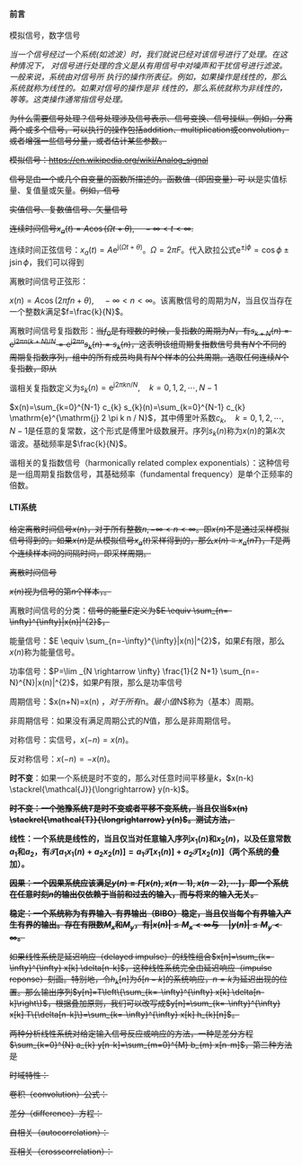#### 前言

模拟信号，数字信号

*当一个信号经过一个系统(如滤波）时，我们就说已经对该信号进行了处理。在这种情况下，
对信号进行处理的含义是从有用信号中对噪声和干扰信号进行滤波。一般来说，系统由对信号所
执行的操作所表征。例如，如果操作是线性的，那么系统就称为线性的。如果对信号的操作是非
线性的，那么系统就称为非线性的，等等。这类操作通常指信号处理。*

~~为什么需要信号处理？信号处理涉及信号表示、信号变换、信号操纵。例如，分离两个或多个信号，可以执行的操作包括addition、multiplication或convolution，或者增强一些信号分量，或者估计某些参数。~~

~~模拟信号：https://en.wikipedia.org/wiki/Analog_signal~~

~~信号是由一个或几个自变量的函数所描述的。函数值（即因变量）可
以是~~实值标量、复值量或矢量。~~例如，信号~~

~~实值信号、复数值信号、矢量信号~~

~~连续时间信号$x_{a}(t)=A \cos (\Omega t+\theta), \quad-\infty<t<\infty$.~~

连续时间正弦信号：$x_{a}(t)=A \mathrm{e}^{\mathrm{j}(\Omega t+\theta)}$。$\Omega=2 \pi F$。代入欧拉公式$\mathrm{e}^{\pm \mathrm{j} \phi}=\cos \phi \pm \mathrm{j} \sin \phi$，我们可以得到

离散时间信号正弦形：

$x(n)=A \cos (2 \pi f n+\theta), \quad-\infty<n<\infty$。该离散信号的周期为$N$，当且仅当存在一个整数$k$满足$f=\frac{k}{N}$。

离散时间信号复指数形：~~当$f_0$是有理数的时候，复指数的周期为$N$，有$s_{k+N}(n)=\mathrm{e}^{\mathrm{j} 2 \pi n(k+N) / N}=\mathrm{e}^{\mathrm{j} 2 \pi n} s_{k}(n)=s_{k}(n)$，这表明该组周期复指数信号具有$N$个不同的周期复指数序列，组中的所有成员均具有$N$个样本的公共周期。选取任何连续$N$个复指数，即从~~

谐相关复指数定义为$s_{k}(n)=\mathrm{e}^{\mathrm{j} 2 \pi k n / N}, \quad k=0,1,2, \cdots, N-1$

$x(n)=\sum_{k=0}^{N-1} c_{k} s_{k}(n)=\sum_{k=0}^{N-1} c_{k} \mathrm{e}^{\mathrm{j} 2 \pi k n / N}$，其中傅里叶系数$c_{k}, \quad k=0,1,2, \cdots, N-1$是任意的复常数，这个形式是傅里叶级数展开。序列$s_{k}(n)$称为$x(n)$的第$k$次谐波。基础频率是$\frac{k}{N}$。

谐相关的复指数信号（harmonically related complex exponentials）：这种信号是一组周期复指数信号，其基础频率（fundamental frequency）是单个正频率的倍数。

#### LTI系统

~~给定离散时间信号$x(n)$，对于所有整数$n,-\infty<n<\infty$。即$x(n)$不是通过采样模拟信号得到的。如果$x(n)$是从模拟信号$x_{a}(t)$采样得到的，那么$x(n) \equiv x_{a}(n T)$，$T$是两个连续样本间的间隔时间，即采样周期。~~

~~离散时间信号~~

~~$x(n)$视为信号的第$n$个样本，。~~

离散时间信号的分类：~~信号的能量$E$定义为$E \equiv \sum_{n=-\infty}^{\infty}|x(n)|^{2}$，~~

能量信号：$E \equiv \sum_{n=-\infty}^{\infty}|x(n)|^{2}$，如果$E$有限，那么$x(n)$称为能量信号。

功率信号：$P=\lim _{N \rightarrow \infty} \frac{1}{2 N+1} \sum_{n=-N}^{N}|x(n)|^{2}$，如果$P$有限，那么是功率信号

周期信号：$x(n+N)=x(n) $，对于所有$n$。最小值$N$称为（基本）周期。

非周期信号：如果没有满足周期公式的$N$值，那么是非周期信号。

对称信号：实信号，$x(-n)=x(n)$。

反对称信号：$x(-n)=-x(n)$。

**时不变**：如果一个系统是时不变的，那么对任意时间平移量$k$，$x(n-k) \stackrel{\mathcal{J}}{\longrightarrow} y(n-k)$。

**~~时不变：一个弛豫系统$T$是时不变或者平移不变系统，当且仅当$x(n) \stackrel{\mathcal{T}}{\longrightarrow} y(n)$。测试方法，~~**

**线性：一个系统是线性的，当且仅当对任意输入序列$x_{1}(n)$和$x_{2}(n)$，以及任意常数$a_{1}$和$a_{2}$，有$\mathcal{T}\left[a_{1} x_{1}(n)+a_{2} x_{2}(n)\right]=a_{1} \mathcal{T}\left[x_{1}(n)\right]+a_{2} \mathcal{T}\left[x_{2}(n)\right]$（两个系统的叠加）。**

**~~因果：一个因果系统应该满足$y(n)=F[x(n), x(n-1), x(n-2), \cdots]$，即一个系统在任意时刻$n$的输出仅依赖于当前和过去的输入，而与将来的输入无关。~~**

**~~稳定：一个系统称为有界输入-有界输出（BIBO）稳定，当且仅当每个有界输入产生有界的输出。存在有限数$M_{x}$和$M_{y}$，有$|x(n)| \leqslant M_{x}<\infty$与$\quad|y(n)| \leqslant M_{y}<\infty$。~~**

~~如果线性系统是延迟响应（delayed impulse）的线性组合$x[n]=\sum_{k=-\infty}^{\infty} x[k] \delta[n-k]$，这种线性系统完全由延迟响应（impulse reponse）刻画。特别地，令$h_{k}[n]$为$\delta[n-k]$的系统响应，$n=k$为延迟出现的位置。那么输出序列$y[n]=T\left\{\sum_{k=-\infty}^{\infty} x[k] \delta[n-k]\right\}$，根据叠加原则，我们可以改写成$y[n]=\sum_{k=-\infty}^{\infty} x[k] T\{\delta[n-k]\}=\sum_{k=-\infty}^{\infty} x[k] h_{k}[n]$。~~



~~两种分析线性系统对给定输入信号反应或响应的方法，一种是差分方程$\sum_{k=0}^{N} a_{k} y[n-k]=\sum_{m=0}^{M} b_{m} x[n-m]$，第二种方法是~~


~~时域特性：~~

~~卷积（convolution）公式：~~

~~差分（difference）方程：~~

~~自相关（autocorrelation）：~~

~~互相关（crosscorrelation）：~~
